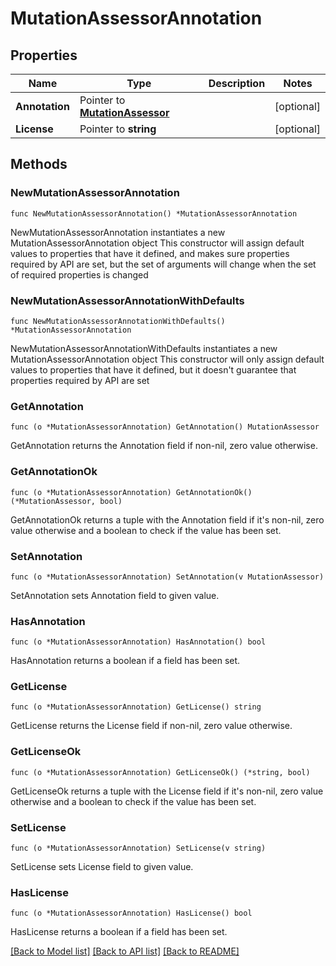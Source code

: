 # MutationAssessorAnnotation

## Properties

Name | Type | Description | Notes
------------ | ------------- | ------------- | -------------
**Annotation** | Pointer to [**MutationAssessor**](MutationAssessor.md) |  | [optional] 
**License** | Pointer to **string** |  | [optional] 

## Methods

### NewMutationAssessorAnnotation

`func NewMutationAssessorAnnotation() *MutationAssessorAnnotation`

NewMutationAssessorAnnotation instantiates a new MutationAssessorAnnotation object
This constructor will assign default values to properties that have it defined,
and makes sure properties required by API are set, but the set of arguments
will change when the set of required properties is changed

### NewMutationAssessorAnnotationWithDefaults

`func NewMutationAssessorAnnotationWithDefaults() *MutationAssessorAnnotation`

NewMutationAssessorAnnotationWithDefaults instantiates a new MutationAssessorAnnotation object
This constructor will only assign default values to properties that have it defined,
but it doesn't guarantee that properties required by API are set

### GetAnnotation

`func (o *MutationAssessorAnnotation) GetAnnotation() MutationAssessor`

GetAnnotation returns the Annotation field if non-nil, zero value otherwise.

### GetAnnotationOk

`func (o *MutationAssessorAnnotation) GetAnnotationOk() (*MutationAssessor, bool)`

GetAnnotationOk returns a tuple with the Annotation field if it's non-nil, zero value otherwise
and a boolean to check if the value has been set.

### SetAnnotation

`func (o *MutationAssessorAnnotation) SetAnnotation(v MutationAssessor)`

SetAnnotation sets Annotation field to given value.

### HasAnnotation

`func (o *MutationAssessorAnnotation) HasAnnotation() bool`

HasAnnotation returns a boolean if a field has been set.

### GetLicense

`func (o *MutationAssessorAnnotation) GetLicense() string`

GetLicense returns the License field if non-nil, zero value otherwise.

### GetLicenseOk

`func (o *MutationAssessorAnnotation) GetLicenseOk() (*string, bool)`

GetLicenseOk returns a tuple with the License field if it's non-nil, zero value otherwise
and a boolean to check if the value has been set.

### SetLicense

`func (o *MutationAssessorAnnotation) SetLicense(v string)`

SetLicense sets License field to given value.

### HasLicense

`func (o *MutationAssessorAnnotation) HasLicense() bool`

HasLicense returns a boolean if a field has been set.


[[Back to Model list]](../README.md#documentation-for-models) [[Back to API list]](../README.md#documentation-for-api-endpoints) [[Back to README]](../README.md)


